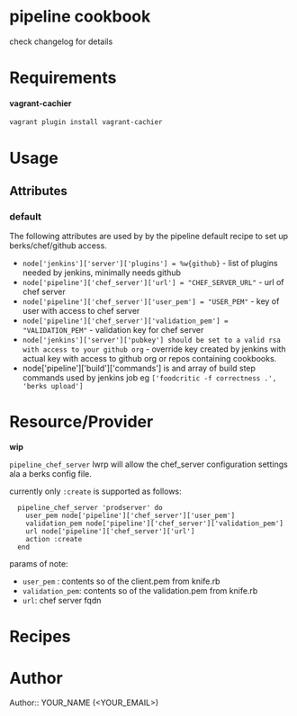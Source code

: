 # pipeline cookbook
check changelog for details

# Requirements

#### vagrant-cachier
`vagrant plugin install vagrant-cachier`

# Usage

Attributes
----------
### default
The following attributes are used by by the pipeline default recipe to set up berks/chef/github access.

* `node['jenkins']['server']['plugins'] = %w{github}` - list of plugins needed by jenkins, minimally needs github
* `node['pipeline']['chef_server']['url'] = "CHEF_SERVER_URL"` - url of chef server
* `node['pipeline']['chef_server']['user_pem'] = "USER_PEM"` - key of user with access to chef server
* `node['pipeline']['chef_server']['validation_pem'] = "VALIDATION_PEM"` - validation key for chef server
* `node['jenkins']['server']['pubkey'] should be set to a valid rsa with access to your github org` - override key created by jenkins with actual key with access to github org or repos containing cookbooks.
* node['pipeline']['build']['commands'] is and array of build step commands used by jenkins job eg `['foodcritic -f correctness .', 'berks upload']`

# Resource/Provider

**wip**

`pipeline_chef_server` lwrp will allow the chef_server configuration settings ala a berks config file.

currently only `:create` is supported as follows:

      pipeline_chef_server 'prodserver' do 
        user_pem node['pipeline']['chef_server']['user_pem']
        validation_pem node['pipeline']['chef_server']['validation_pem']
        url node['pipeline']['chef_server']['url']
        action :create
      end
      
params of note:

* `user_pem` : contents so of the client.pem from knife.rb
* `validation_pem`: contents so of the validation.pem from knife.rb
* `url`: chef server fqdn

# Recipes



# Author

Author:: YOUR_NAME (<YOUR_EMAIL>)

